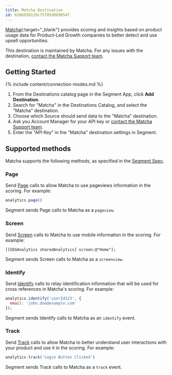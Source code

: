 ```yaml
---
title: Matcha Destination
id: 6286930129cf5f85d889854f
---
```


[Matcha](https://www.matcha.co/?utm_source=segmentio&utm_medium=docs&utm_campaign=partners){:target="_blank"} provides scoring and insights based on product usage data for Product-Led Growth companies to better detect and use upsell opportunities.

This destination is maintained by Matcha. For any issues with the destination, [contact the Matcha Support team](mailto:support@matcha.co).

## Getting Started

{% include content/connection-modes.md %} 

1. From the Destinations catalog page in the Segment App, click **Add Destination**.
2. Search for "Matcha" in the Destinations Catalog, and select the "Matcha" destination.
3. Choose which Source should send data to the "Matcha" destination.
4. Ask you Account Manager for your API key or [contact the Matcha Support team](mailto:support@matcha.co).
5. Enter the "API Key" in the "Matcha" destination settings in Segment.

## Supported methods

Matcha supports the following methods, as specified in the [Segment Spec](/docs/connections/spec).

### Page

Send [Page](/docs/connections/spec/page) calls to allow Matcha to use pageviews information in the scoring. For example:

```js
analytics.page()
```

Segment sends Page calls to Matcha as a `pageview`. 


### Screen

Send [Screen](/docs/connections/spec/screen) calls to Matcha to use mobile information in the scoring. For example:

```obj-c
[[SEGAnalytics sharedAnalytics] screen:@"Home"];
```

Segment sends Screen calls to Matcha as a `screenview`. 


### Identify

Send [Identify](/docs/connections/spec/identify) calls to relay identification information that will be used for cross references in Matcha's scoring. For example:

```js
analytics.identify('userId123', {
  email: 'john.doe@example.com'
});
```

Segment sends Identify calls to Matcha as an `identify` event.


### Track

Send [Track](/docs/connections/spec/track) calls to allow Matcha to better understand user interactions with your product and use it in the scoring. For example:

```js
analytics.track('Login Button Clicked')
```

Segment sends Track calls to Matcha as a `track` event.
